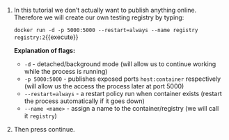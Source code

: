 1. In this tutorial we don’t actually want to publish anything online. Therefore we will create our own testing registry by typing:

   `docker run -d -p 5000:5000 --restart=always --name registry registry:2`{{execute}}

   **Explanation of flags:**

   - ```-d``` - detached/background mode (will allow us to continue working while the process is running)
   - ```-p 5000:5000``` - publishes exposed ports ```host:container``` respectively (will allow us the access the process later at port 5000)
   - ```--restart=always``` - a restart policy run when container exists (restart the process automatically if it goes down)
   - ```--name <name>``` - assign a name to the container/registry (we will call it ```registry```)
 
 2. Then press continue.
